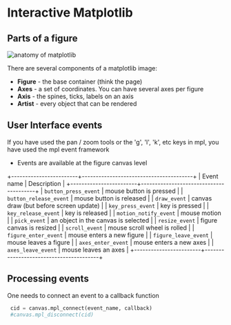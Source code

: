 Interactive Matplotlib
======================

Parts of a figure
-----------------
![anatomy of matplotlib](https://matplotlib.org/_images/anatomy.png)

There are several components of a matplotlib image:

* **Figure** - the base container (think the page)
* **Axes** - a set of coordinates. You can have several axes per figure
* **Axis** - the spines, ticks, labels on an axis
* **Artist** - every object that can be rendered


User Interface events
---------------------

If you have used the pan / zoom tools or the 'g', 'l', 'k', etc keys in mpl, you have used the mpl event framework

* Events are available at the figure canvas level


+------------------------+----------------------------------------+
| Event name             | Description                            |
+------------------------+----------------------------------------+
| `button_press_event`   | mouse button is pressed                |
| `button_release_event` | mouse button is released		             |
| `draw_event`           | canvas draw (but before screen update) |
| `key_press_event`      | key is pressed			                      |
| `key_release_event`    | key is released			                     |
| `motion_notify_event`  | mouse motion				                       |
| `pick_event`           | an object in the canvas is selected	   |
| `resize_event`         | figure canvas is resized		             |
| `scroll_event`         | mouse scroll wheel is rolled		         |
| `figure_enter_event`   | mouse enters a new figure		            |
| `figure_leave_event`   | mouse leaves a figure			               |
| `axes_enter_event`     | mouse enters a new axes		              |
| `axes_leave_event`     | mouse leaves an axes                   |
+------------------------+----------------------------------------+



Processing events
-----------------

One needs to connect an event to a callback function

```python
 cid = canvas.mpl_connect(event_name, callback)
 #canvas.mpl_disconnect(cid)
```
